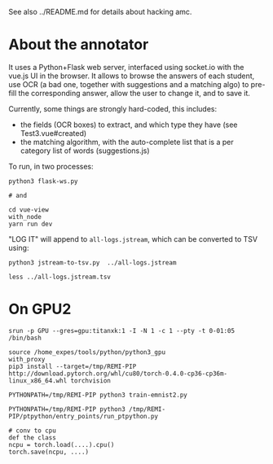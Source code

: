 
See also ../README.md for details about hacking amc.




# About the annotator

It uses a Python+Flask web server, interfaced using socket.io with the vue.js UI in the browser.
It allows to browse the answers of each student, use OCR (a bad one, together with suggestions and a matching algo) to pre-fill the corresponding answer, allow the user to change it, and to save it.

Currently, some things are strongly hard-coded, this includes:
- the fields (OCR boxes) to extract, and which type they have (see Test3.vue#created)
- the matching algorithm, with the auto-complete list that is a per category list of words (suggestions.js)

To run, in two processes:

~~~
python3 flask-ws.py

# and

cd vue-view
with_node
yarn run dev
~~~

"LOG IT" will append to `all-logs.jstream`, which can be converted to TSV using:

~~~
python3 jstream-to-tsv.py  ../all-logs.jstream

less ../all-logs.jstream.tsv
~~~


# On GPU2

~~~
srun -p GPU --gres=gpu:titanxk:1 -I -N 1 -c 1 --pty -t 0-01:05 /bin/bash

source /home_expes/tools/python/python3_gpu
with_proxy
pip3 install --target=/tmp/REMI-PIP  http://download.pytorch.org/whl/cu80/torch-0.4.0-cp36-cp36m-linux_x86_64.whl torchvision

PYTHONPATH=/tmp/REMI-PIP python3 train-emnist2.py

PYTHONPATH=/tmp/REMI-PIP python3 /tmp/REMI-PIP/ptpython/entry_points/run_ptpython.py

# conv to cpu
def the class
ncpu = torch.load(....).cpu()
torch.save(ncpu, ....)
~~~
